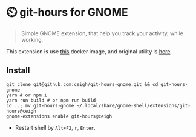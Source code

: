 # ⏲️ git-hours for GNOME

> Simple GNOME extension, that help you 
> track your activity, while working.

This extension is use
[this](https://github.com/linuxjuggler/git-hours)
docker image, and original utility is
[here](https://github.com/kimmobrunfeldt/git-hours).


## Install

```shell
git clone git@github.com:ceigh/git-hours-gnome.git && cd git-hours-gnome
yarn # or npm i
yarn run build # or npm run build
cd ..; mv git-hours-gnome ~/.local/share/gnome-shell/extensions/git-hours@ceigh
gnome-extensions enable git-hours@ceigh
```
- Restart shell by `Alt+F2`, `r`, `Enter`.

